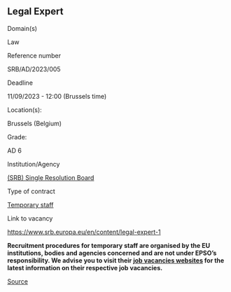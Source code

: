 Legal Expert
------------

Domain(s)

Law

Reference number

SRB/AD/2023/005

Deadline

11/09/2023 - 12:00 (Brussels time)

Location(s): 

Brussels (Belgium)

  

Grade: 

AD 6

  

Institution/Agency

[(SRB) Single Resolution Board](/en/institutions/srb-single-resolution-board)

Type of contract

[Temporary staff](/staff-categories#tab-Temporary%20staff)

Link to vacancy

https://www.srb.europa.eu/en/content/legal-expert-1

**Recruitment procedures for temporary staff are organised by the EU institutions, bodies and agencies concerned and are not under EPSO’s responsibility. We advise you to visit their [job vacancies websites](https://european-union.europa.eu/institutions-law-budget/institutions-and-bodies/search-all-eu-institutions-and-bodies) for the latest information on their respective job vacancies.**

[Source](https://epso.europa.eu/en/job-opportunities/legal-expert/srb-ad-2023-005)